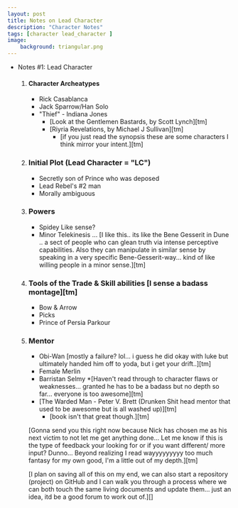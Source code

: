 ```yaml
---
layout: post
title: Notes on Lead Character 
description: "Character Notes"
tags: [character lead_character ]
image:
	background: triangular.png
---
```


* Notes #1: Lead Character

	1. #### Character Archeatypes
		* Rick Casablanca
	    * Jack Sparrow/Han Solo 
	    * "Thief" - Indiana Jones
	    	- [Look at the Gentlemen Bastards, by Scott Lynch][tm]
	    	- [Riyria Revelations, by Michael J Sullivan][tm]
	    		- [if you just read the synopsis these are some characters I think mirror your intent.][tm] 

	2. ### Initial Plot (Lead Character = "LC")
		* Secretly son of Prince who was deposed
		* Lead Rebel's #2 man
		* Morally ambiguous

	3. ### Powers
		* Spidey Like sense?
		* Minor Telekinesis ... [I like this.. its like the Bene Gesserit in Dune .. a sect of people who can glean truth via intense perceptive capabilities. Also they can manipulate in similar sense by speaking in a very specific Bene-Gesserit-way... kind of like willing people in a minor sense.][tm]

	4. ### Tools of the Trade & Skill abilities [I sense a badass montage][tm]
		* Bow & Arrow
		* Picks
		* Prince of Persia Parkour


	5. ### Mentor
		* Obi-Wan [mostly a failure? lol... i guess he did okay with luke but ultimately handed him off to yoda, but i get your drift..][tm]
		* Female Merlin
		* Barristan Selmy
		*[Haven't read through to character flaws or weaknesses... granted he has to be a badass but no depth so far... everyone is too awesome][tm]
		* [The Warded Man - Peter V. Brett (Drunken Shit head mentor that used to be awesome but is all washed up)][tm]
			- [book isn't that great though.][tm]
		


		[Gonna send you this right now because Nick has chosen me as his next victim to not let me get anything done... Let me know if this is the type of feedback your looking for or if you want different/ more input? Dunno... Beyond realizing I read wayyyyyyyyy too much fantasy for my own good, I'm a little out of my depth.][tm]

		[I plan on saving all of this on my end, we can also start a repository (project) on GitHub and I can walk you through a process where we can both touch the same living documents and update them... just an idea, itd be a good forum to work out of.][]